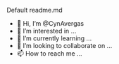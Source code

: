 Default readme.md

- 👋 Hi, I’m @CynAvergas
- 👀 I’m interested in ...
- 🌱 I’m currently learning ...
- 💞️ I’m looking to collaborate on ...
- 📫 How to reach me ...

<!---
CynAvergas/CynAvergas is a ✨ special ✨ repository because its `README.md` (this file) appears on your GitHub profile.
You can click the Preview link to take a look at your changes.
--->
